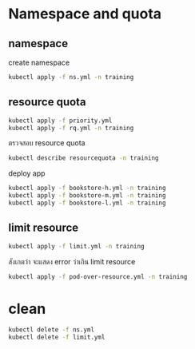 # Namespace and quota


## namespace

create namespace 

```sh
kubectl apply -f ns.yml -n training
```

## resource quota

```sh
kubectl apply -f priority.yml 
kubectl apply -f rq.yml -n training
```

ตรวจสอบ  resource quota

```sh
kubectl describe resourcequota -n training
```

deploy app

```sh
kubectl apply -f bookstore-h.yml -n training
kubectl apply -f bookstore-m.yml -n training
kubectl apply -f bookstore-l.yml -n training
```

## limit resource 

```sh
kubectl apply -f limit.yml -n training
```


สังเกตว่า จะแสดง error ว่าเกิน limit resource

```sh
kubectl apply -f pod-over-resource.yml -n training
```

# clean

```sh
kubectl delete -f ns.yml
kubectl delete -f limit.yml
```